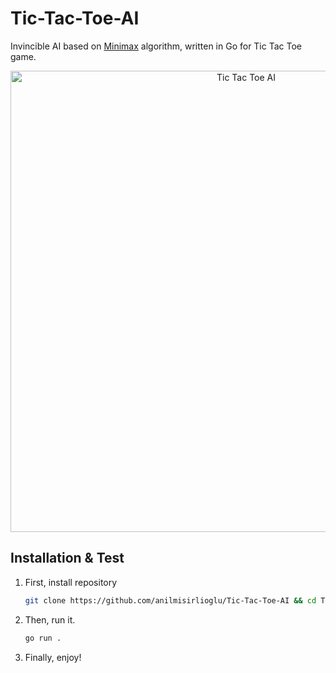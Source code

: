 # Tic-Tac-Toe-AI
Invincible AI based on [Minimax](https://en.wikipedia.org/wiki/Minimax) algorithm, written in Go for Tic Tac Toe game.

<p align="center">
  <img src="https://i.imgur.com/SCLwCWV.gif" alt="Tic Tac Toe AI" width="738">
</p>

## Installation & Test

1. First, install repository
    ```sh
    git clone https://github.com/anilmisirlioglu/Tic-Tac-Toe-AI && cd Tic-Tac-Toe-AI
    ```

2. Then, run it.
    ```sh
    go run .
    ``` 

3. Finally, enjoy!